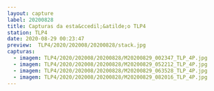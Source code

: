 ```yaml
---
layout: capture
label: 20200828
title: Capturas da esta&ccedil;&atilde;o TLP4
station: TLP4
date: 2020-08-29 00:23:47
preview:  TLP4/2020/202008/20200828/stack.jpg
capturas:
  - imagem: TLP4/2020/202008/20200828/M20200829_002347_TLP_4P.jpg
  - imagem: TLP4/2020/202008/20200828/M20200829_052212_TLP_4P.jpg
  - imagem: TLP4/2020/202008/20200828/M20200829_063528_TLP_4P.jpg
  - imagem: TLP4/2020/202008/20200828/M20200829_082016_TLP_4P.jpg
---
```

